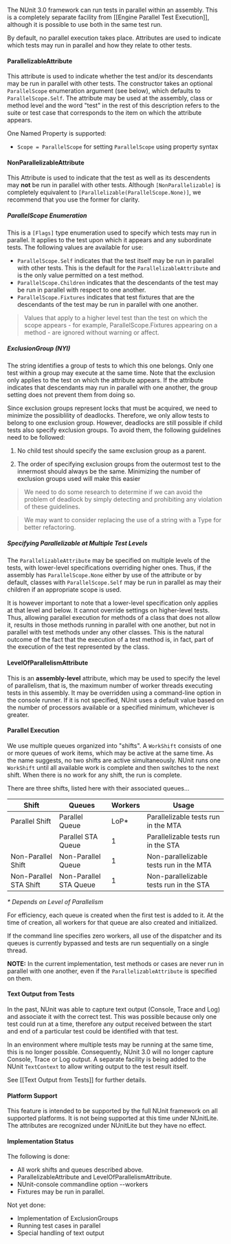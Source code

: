 The NUnit 3.0 framework can run tests in parallel within an assembly. This is a completely separate facility from [[Engine Parallel Test Execution]], although it is possible to use both in the same test run.

By default, no parallel execution takes place. Attributes are used to indicate which tests may run in parallel and how they relate to other tests.

#### ParallelizableAttribute

This attribute is used to indicate whether the test and/or its descendants may be run in parallel with other tests. The constructor takes an optional `ParallelScope` enumeration argument (see below), which defaults to `ParallelScope.Self`. The attribute may be used at the assembly, class or method level and the word "test" in the rest of this description refers to the suite or test case that corresponds to the item on which the attribute appears.

One Named Property is supported:
  * `Scope = ParallelScope` for setting `ParallelScope` using property syntax

#### NonParallelizableAttribute

This Attribute is used to indicate that the test as well as its descendents may __not__ be run in parallel with other tests. Although `[NonParallelizable]` is completely equivalent to `[Parallelizable(ParallelScope.None)]`, we recommend that you use the former for clarity.

##### ParallelScope Enumeration

This is a `[Flags]` type enumeration used to specify which tests may run in parallel. It applies to the test upon which it appears and any subordinate tests. The following values are available for use:
  * `ParallelScope.Self` indicates that the test itself may be run in parallel with other tests. This is the default for the `ParallelizableAttribute` and is the only value permitted on a test method.
  * `ParallelScope.Children` indicates that the descendants of the test may be run in parallel with respect to one another.
  * `ParallelScope.Fixtures` indicates that test fixtures that are the descendants of the test may be run in parallel with one another.

> Values that apply to a higher level test than the test on which the scope appears - for example, ParallelScope.Fixtures appearing on a method - are ignored without warning or affect.

##### ExclusionGroup (NYI)

The string identifies a group of tests to which this one belongs. Only one test within a group may execute at the same time. Note that the exclusion only applies to the test on which the attribute appears. If the attribute indicates that descendants may run in parallel with one another, the group setting does not prevent them from doing so.

Since exclusion groups represent locks that must be acquired, we need to minimize the possiblility of deadlocks. Therefore, we only allow tests to belong to one exclusion group. However, deadlocks are still possible if child tests also specify exclusion groups. To avoid them, the following guidelines need to be followed:

  1. No child test should specify the same exclusion group as a parent.

  2. The order of specifying exclusion groups from the outermost test to the innermost should always be the same. Minimizing the number of exclusion groups used will make this easier

> We need to do some research to determine if we can avoid the problem of deadlock by simply detecting and prohibiting any violation of these guidelines.

> We may want to consider replacing the use of a string with a Type for better refactoring.

##### Specifying Parallelizable at Multiple Test Levels

The `ParallelizableAttribute` may be specified on multiple levels of the tests, with lower-level specifications overriding higher ones. Thus, if the assembly has `ParallelScope.None` either by use of the attribute or by default, classes with `ParallelScope.Self` may be run in parallel as may their children if an appropriate scope is used.

It is however important to note that a lower-level specification only applies at that level and below. It cannot override settings on higher-level tests. Thus, allowing parallel execution for methods of a class that does not allow it, results in those methods running in parallel with one another, but not in parallel with test methods under any other classes. This is the natural outcome of the fact that the execution of a test method is, in fact, part of the execution of the test represented by the class.

#### LevelOfParallelismAttribute

This is an **assembly-level** attribute, which may be used to specify the level of parallelism, that is, the maximum number of worker threads executing tests in this assembly. It may be overridden using a command-line option in the console runner. If it is not specified, NUnit uses a default value based on the number of processors available or a specified minimum, whichever is greater.

#### Parallel Execution

We use multiple queues organized into "shifts". A `WorkShift` consists of one or more queues of work items, which may be active at the same time. As the name suggests, no two shifts are active simultaneously. NUnit runs one `WorkShift` until all available work is complete and then switches to the next shift. When there is no work for any shift, the run is complete.

There are three shifts, listed here with their associated queues...

|     Shift              |    Queues              |  Workers  |  Usage    |
|------------------------|------------------------|-----------|-----------|
| Parallel Shift         | Parallel Queue         |    LoP*   | Parallelizable tests run in the MTA |
|                        | Parallel STA Queue     |     1     | Parallelizable tests run in the STA |
| Non-Parallel Shift     | Non-Parallel Queue     |     1     | Non-parallelizable tests run in the MTA |
| Non-Parallel STA Shift | Non-Parallel STA Queue |     1     | Non-parallelizable tests run in the STA |

_* Depends on Level of Parallelism_

For efficiency, each queue is created when the first test is added to it. At the time of creation, all workers for that queue are also created and initialized.

If the command line specifies zero workers, all use of the dispatcher and its queues is currently bypassed and tests are run sequentially on a single thread.

**NOTE:** In the current implementation, test methods or cases are never run in parallel with one another, even if the `ParallelizableAttribute` is specified on them.

#### Text Output from Tests

In the past, NUnit was able to capture text output (Console, Trace and Log) and associate it with the correct test. This was possible because only one test could run at a time, therefore any output received between the start and end of a particular test could be identified with that test.

In an environment where multiple tests may be running at the same time, this is no longer possible. Consequently, NUnit 3.0 will no longer capture Console, Trace or Log output. A separate facility is being added to the NUnit `TextContext` to allow writing output to the test result itself.

See [[Text Output from Tests]] for further details.

#### Platform Support

This feature is intended to be supported by the full NUnit framework on all supported platforms. It is not being supported at this time under NUnitLite. The attributes are recognized under NUnitLite but they have no effect.

#### Implementation Status

The following is done:
* All work shifts and queues described above.
* ParallelizableAttribute and LevelOfParallelismAttribute.
* NUnit-console commandline option --workers
* Fixtures may be run in parallel.

Not yet done:
* Implementation of ExclusionGroups
* Running test cases in parallel
* Special handling of text output
